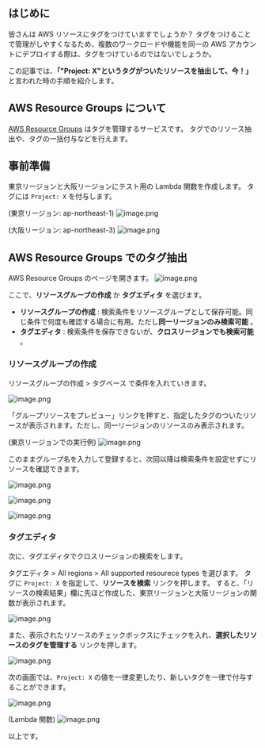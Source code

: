 ## はじめに

皆さんは AWS リソースにタグをつけていますでしょうか？
タグをつけることで管理がしやすくなるため、複数のワークロードや機能を同一の AWS アカウントにデプロイする際は、タグをつけているのではないでしょうか。

この記事では、**「"Project: X"というタグがついたリソースを抽出して、今！」** と言われた時の手順を紹介します。

## AWS Resource Groups について

[AWS Resource Groups](https://docs.aws.amazon.com/ja_jp/ARG/latest/userguide/resource-groups.html) はタグを管理するサービスです。
タグでのリソース抽出や、タグの一括付与などを行えます。

## 事前準備

東京リージョンと大阪リージョンにテスト用の Lambda 関数を作成します。
タグには `Project: X` を付与します。

(東京リージョン: ap-northeast-1)
![image.png](https://qiita-image-store.s3.ap-northeast-1.amazonaws.com/0/217144/f0e68d7d-187a-4f0c-87b4-2ecf502ed607.png)

(大阪リージョン: ap-northeast-3)
![image.png](https://qiita-image-store.s3.ap-northeast-1.amazonaws.com/0/217144/e2bd8df1-5338-418e-9b4c-2e10fa877372.png)

## AWS Resource Groups でのタグ抽出

AWS Resource Groups のページを開きます。
![image.png](https://qiita-image-store.s3.ap-northeast-1.amazonaws.com/0/217144/ba8aafb1-5160-4f7c-b2b3-b6f7031304be.png)

ここで、**リソースグループの作成** か **タグエディタ** を選びます。

- **リソースグループの作成** : 検索条件をリソースグループとして保存可能。同じ条件で何度も確認する場合に有用。ただし**同一リージョンのみ検索可能** 。
- **タグエディタ** : 検索条件を保存できないが、**クロスリージョンでも検索可能** 。

### リソースグループの作成

リソースグループの作成 > タグベース で条件を入れていきます。

![image.png](https://qiita-image-store.s3.ap-northeast-1.amazonaws.com/0/217144/fa48b52a-92d4-4128-82c8-3335e1b58f8d.png)

「グループリソースをプレビュー」リンクを押すと、指定したタグのついたリソースが表示されます。ただし、同一リージョンのリソースのみ表示されます。

(東京リージョンでの実行例)
![image.png](https://qiita-image-store.s3.ap-northeast-1.amazonaws.com/0/217144/06326c1d-700a-484b-af23-85565f34c50a.png)

このままグループ名を入力して登録すると、次回以降は検索条件を設定せずにリソースを確認できます。

![image.png](https://qiita-image-store.s3.ap-northeast-1.amazonaws.com/0/217144/1f34d125-7557-48fc-be63-a357e44a7af9.png)

![image.png](https://qiita-image-store.s3.ap-northeast-1.amazonaws.com/0/217144/68cab3a2-b76a-4665-8285-5036ea067407.png)

![image.png](https://qiita-image-store.s3.ap-northeast-1.amazonaws.com/0/217144/bd0cd8de-1062-4e5d-a50f-e687282c750b.png)

### タグエディタ

次に、タグエディタでクロスリージョンの検索をします。

タグエディタ > All regions > All supported resourece types を選びます。
タグに `Project: X` を指定して、**リソースを検索** リンクを押します。
すると、「リソースの検索結果」欄に先ほど作成した、東京リージョンと大阪リージョンの関数が表示されます。

![image.png](https://qiita-image-store.s3.ap-northeast-1.amazonaws.com/0/217144/b71ddaff-25eb-452f-a132-998ae1d7dd96.png)

また、表示されたリソースのチェックボックスにチェックを入れ、**選択したリソースのタグを管理する** リンクを押します。

![image.png](https://qiita-image-store.s3.ap-northeast-1.amazonaws.com/0/217144/710b85cc-d517-4ae2-bd44-aa0a2f872fff.png)

次の画面では、`Project: X` の値を一律変更したり、新しいタグを一律で付与することができます。

![image.png](https://qiita-image-store.s3.ap-northeast-1.amazonaws.com/0/217144/b94f552f-f28e-4d91-a537-43931b58c7ad.png)

(Lambda 関数)
![image.png](https://qiita-image-store.s3.ap-northeast-1.amazonaws.com/0/217144/1d083894-c499-4fd5-b439-8e44f46888a8.png)

以上です。
